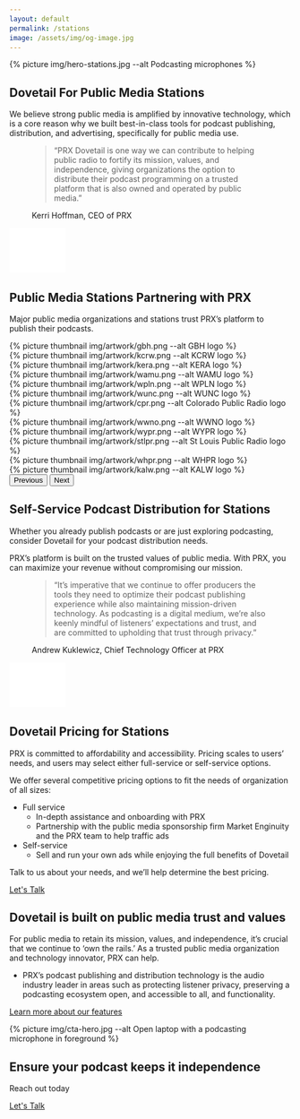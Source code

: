 ```yaml
---
layout: default
permalink: /stations
image: /assets/img/og-image.jpg
---
```

<section class="text-white lede hero px-5 pb-5 m-0">
  <div class="hero-image">
    <div>
    {% picture img/hero-stations.jpg --alt Podcasting microphones %}
    </div>
  </div>
  <div class="hero-content container col-xxl-8">
    <div class="row">
      <div class="col-md-8">
        <div class="hero-content-inner">
          <h1 class="mb-4 fw-bold">Dovetail For Public Media Stations</h1>
          <p class="lead fs-3">We believe strong public media is amplified by innovative technology, which is a core reason why we built best-in-class tools for podcast publishing, distribution, and advertising, specifically for public media use.</p>
        </div>
      </div>
    </div>
  </div>
</section>

<section class="bg-x-blue section-quote text-white p-5">
  <div class="container col-xxl-8">
    <div class="row">
      <figure class="col-md-8 mb-0 pb-0">
        <blockquote class="blockquote mt-2">
          <p class="fs-3">“PRX Dovetail is one way we can contribute to helping public radio to fortify its mission, values, and independence, giving organizations the option to distribute their podcast programming on a trusted platform that is also owned and operated by public media.” </p>
        </blockquote>
        <figcaption class="blockquote-footer">
          Kerri Hoffman, CEO of PRX
        </figcaption>
      </figure>
      <div class="quote-mark icon-svg d-flex justify-content-center col-4">
        <img src="/assets/img/quote.svg" alt="quotation mark" aria-hidden="true" class="" width="100" height="79" />
      </div>
    </div>
  </div>
</section>

<section class="bg-darkblue text-white p-5" id="icon-grid">
  <div class="container col-xxl-8">
    <h2 class="mb-3 display-6">Public Media Stations Partnering with PRX</h2>
    <p class="fs-4 mt-2 mb-4">Major public media organizations and stations trust PRX’s platform to publish their podcasts.</p>
    <div id="logoCarouselControls" class="carousel slide" data-bs-ride="carousel">
      <div class="carousel-inner">
        <div class="carousel-item active">
          <div class="row thumbnail-gallery pb-4">
            <div class="col d-flex align-items-center justify-content-center">
              {% picture thumbnail img/artwork/gbh.png --alt GBH logo %}
            </div>
            <div class="col d-flex align-items-center justify-content-center">
              {% picture thumbnail img/artwork/kcrw.png --alt KCRW logo %}
            </div>
            <div class="col d-flex align-items-center justify-content-center">
              {% picture thumbnail img/artwork/kera.png --alt KERA logo %}
            </div>
            <div class="col d-flex align-items-center justify-content-center">
              {% picture thumbnail img/artwork/wamu.png --alt WAMU logo %}
            </div>
          </div>
        </div>
        <div class="carousel-item">
          <div class="row g-3 thumbnail-gallery pb-4">
            <div class="col d-flex align-items-center justify-content-center">
              {% picture thumbnail img/artwork/wpln.png --alt WPLN logo %}
            </div>
            <div class="col d-flex align-items-center justify-content-center">
              {% picture thumbnail img/artwork/wunc.png --alt WUNC logo %}
            </div>
            <div class="col d-flex align-items-center justify-content-center">
              {% picture thumbnail img/artwork/cpr.png --alt Colorado Public Radio logo %}
            </div>
            <div class="col d-flex align-items-center justify-content-center">
              {% picture thumbnail img/artwork/wwno.png --alt WWNO logo %}
            </div>
          </div>
        </div>
        <div class="carousel-item">
          <div class="row g-3 thumbnail-gallery pb-4">
            <div class="col d-flex align-items-center justify-content-center">
             {% picture thumbnail img/artwork/wypr.png --alt WYPR logo %}
            </div>
            <div class="col d-flex align-items-center justify-content-center">
              {% picture thumbnail img/artwork/stlpr.png --alt St Louis Public Radio logo %}
            </div>
            <div class="col d-flex align-items-center justify-content-center">
               {% picture thumbnail img/artwork/whpr.png --alt WHPR logo %}
            </div>
            <div class="col d-flex align-items-center justify-content-center">
              {% picture thumbnail img/artwork/kalw.png --alt KALW logo %}
            </div>
          </div>
        </div>
      </div>
      <button class="carousel-control-prev" type="button" data-bs-target="#logoCarouselControls" data-bs-slide="prev">
        <span class="carousel-control-prev-icon" aria-hidden="true"></span>
        <span class="visually-hidden">Previous</span>
      </button>
      <button class="carousel-control-next" type="button" data-bs-target="#logoCarouselControls" data-bs-slide="next">
        <span class="carousel-control-next-icon" aria-hidden="true"></span>
        <span class="visually-hidden">Next</span>
      </button>
    </div>
  </div>
</section>

<section class="bg-boxes p-5">
  <div class="container col-xxl-8">
    <h2 class="display-6 mb-3">Self-Service Podcast Distribution for Stations</h2>
    <p class="fs-4 mt-2">Whether you already publish podcasts or are just exploring podcasting, consider Dovetail for your podcast distribution needs.</p>
    <p>PRX’s platform is built on the trusted values of public media. With PRX, you can maximize your revenue without compromising our mission.</p>
  </div>
</section>

<section class="bg-x-blue section-quote text-white p-5">
  <div class="container col-xxl-8">
    <div class="row">
      <figure class="col-md-8 mb-0 pb-0">
        <blockquote class="blockquote mt-2">
          <p class="fs-4">“It’s imperative that we continue to offer producers the tools they need to optimize their podcast publishing experience while also maintaining mission-driven technology. As podcasting is a digital medium, we’re also keenly mindful of listeners’ expectations and trust, and are committed to upholding that trust through privacy.”</p>
        </blockquote>
        <figcaption class="blockquote-footer">
          Andrew Kuklewicz, Chief Technology Officer at PRX
        </figcaption>
      </figure>
      <div class="quote-mark icon-svg d-flex justify-content-center col-4">
        <img src="/assets/img/quote.svg" alt="quotation mark" aria-hidden="true" class="" width="100" height="79" />
      </div>
    </div>
  </div>
</section>

<section class="bg-polka p-5">
  <div class="container col-xxl-8">
    <h2 class="display-6 mb-3">Dovetail Pricing for Stations</h2>
    <p class="fs-4 mt-2">PRX is committed to affordability and accessibility. Pricing scales to users’ needs, and users may select either full-service or self-service options. </p>
    <p>We offer several competitive pricing options to fit the needs of organization of all sizes:</p>
    <ul>
      <li>Full service
        <ul>
          <li>In-depth assistance and onboarding with PRX</li>
          <li>Partnership with the public media sponsorship firm Market Enginuity and the PRX team to help traffic ads</li>
        </ul>
      </li>
      <li>Self-service
        <ul>
          <li>Sell and run your own ads while enjoying the full benefits of Dovetail </li>
        </ul>
      </li>
    </ul>
    <p>Talk to us about your needs, and we’ll help determine the best pricing.</p>
    <p class="text-center mt-4 mb-0"><a href="{% link pages/contact.md %}" type="button" class="btn btn-primary px-4 gap-3">Let's Talk</a></p>
  </div>
</section>

<section class="bg-wavy p-5">
  <div class="container col-xxl-8">
    <h2 class="display-6 mb-3">Dovetail is built on public media trust and values</h2>
    <p class="fs-4 mt-2">For public media to retain its mission, values, and independence, it’s crucial that we continue to ‘own the rails.’ As a trusted public media organization and technology innovator, PRX can help.</p>
    <ul>
      <li>PRX’s podcast publishing and distribution technology is the audio industry leader in areas such as protecting listener privacy, preserving a podcasting ecosystem open, and accessible to all, and functionality.</li>
    </ul>
    <p class="text-center mt-4 mb-0"><a href="{% link pages/features.md %}" type="button" class="btn btn-primary px-4 gap-3">Learn more about our features</a></p>
  </div>
</section>

<aside class="text-white hero p-5 m-0 cta">
  <div class="hero-image">
    <div>{% picture img/cta-hero.jpg --alt Open laptop with a podcasting microphone in foreground %}</div>
  </div>
  <div class="hero-content container col-xxl-8 text-center pt-4">
    <div class="hero-content-inner">
      <h2 class="display-6 fw-bold">Ensure your podcast keeps it independence</h2>
      <p class="fs-3 mt-2 mb-4">Reach out today</p>
      <p class="text-center"><a href="{% link pages/contact.md %}" type="button" class="btn btn-primary px-4 gap-3">Let's Talk</a></p>
    </div>
  </div>
</aside>
